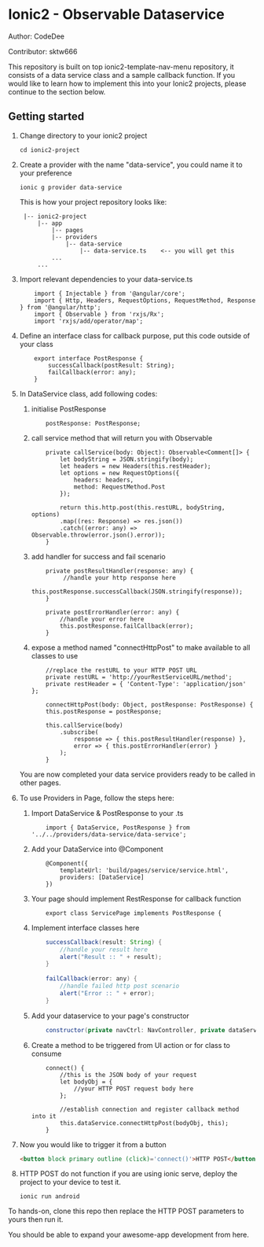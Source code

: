 # Ionic2 - Observable Dataservice

Author: CodeDee

Contributor: sktw666

This repository is built on top ionic2-template-nav-menu repository, it consists of a data service class and a sample callback function. If you would like to learn how to implement this into your Ionic2 projects, please continue to the section below.

## Getting started

1. Change directory to your ionic2 project
    ```
    cd ionic2-project
    ```

2. Create a provider with the name "data-service", you could name it to your preference
    ```
    ionic g provider data-service
    ```
    This is how your project repository looks like:
    
        |-- ionic2-project
            |-- app
                |-- pages
                |-- providers
                    |-- data-service
                        |-- data-service.ts    <-- you will get this
                ...
            ...
    
3. Import relevant dependencies to your data-service.ts
    ```
        import { Injectable } from '@angular/core';
        import { Http, Headers, RequestOptions, RequestMethod, Response } from '@angular/http';
        import { Observable } from 'rxjs/Rx';
        import 'rxjs/add/operator/map';
    ```

4. Define an interface class for callback purpose, put this code outside of your class
    ```
        export interface PostResponse {
            successCallback(postResult: String);
            failCallback(error: any);
        }
    ```

5. In DataService class, add following codes:

    1. initialise PostResponse
        ```
            postResponse: PostResponse;
        ```
        
    2. call service method that will return  you with Observable
        ```
            private callService(body: Object): Observable<Comment[]> {
                let bodyString = JSON.stringify(body);
                let headers = new Headers(this.restHeader);
                let options = new RequestOptions({
                    headers: headers,
                    method: RequestMethod.Post
                });
                
                return this.http.post(this.restURL, bodyString, options)
                .map((res: Response) => res.json())
                .catch((error: any) => Observable.throw(error.json().error));
            }
        ```
        
    3. add handler for success and fail scenario
        ```
            private postResultHandler(response: any) {
                 //handle your http response here
                this.postResponse.successCallback(JSON.stringify(response));
            }
            
            private postErrorHandler(error: any) {
                //handle your error here
                this.postResponse.failCallback(error);
            }
        ```
        
    4. expose a method named "connectHttpPost" to make available to all classes to use
        ```
            //replace the restURL to your HTTP POST URL
            private restURL = 'http://yourRestServiceURL/method';
            private restHeader = { 'Content-Type': 'application/json' };
            
            connectHttpPost(body: Object, postResponse: PostResponse) {
            this.postResponse = postResponse;
            
            this.callService(body)
                .subscribe(
                    response => { this.postResultHandler(response) },
                    error => { this.postErrorHandler(error) }
                );
            }
        ```
    
    You are now completed your data service providers ready to be called in other pages.

6. To use Providers in Page, follow the steps here:

    1. Import DataService & PostResponse to your <page>.ts
        ```
            import { DataService, PostResponse } from '../../providers/data-service/data-service';
        ```
        
    2. Add your DataService into @Component
        ```
            @Component({
                templateUrl: 'build/pages/service/service.html',
                providers: [DataService]
            })
        ```
        
    3. Your page should implement RestResponse for callback function
        ```
            export class ServicePage implements PostResponse {
        ```
        
    4. Implement interface classes here
        ```java
            successCallback(result: String) {
                //handle your result here
                alert("Result :: " + result);
            }
            
            failCallback(error: any) {
                //handle failed http post scenario
                alert("Error :: " + error);
            }
        ```
        
    5. Add your dataservice to your page's constructor
        ```java
            constructor(private navCtrl: NavController, private dataService:DataService) {}
        ```
        
    6. Create a method to be triggered from UI action or for class to consume
        ```
            connect() {
                //this is the JSON body of your request
                let bodyObj = {
                    //your HTTP POST request body here
                };
                
                //establish connection and register callback method into it
                this.dataService.connectHttpPost(bodyObj, this);
            }
        ```
        
7. Now you would like to trigger it from a button
    ```html
    <button block primary outline (click)='connect()'>HTTP POST</button>
    ```

8. HTTP POST do not function if you are using ionic serve, deploy the project to your device to test it.
    ```
    ionic run android
    ```

To hands-on, clone this repo then replace the HTTP POST parameters to yours then run it.

You should be able to expand your awesome-app development from here.

